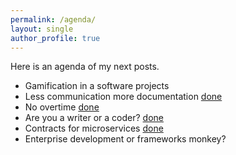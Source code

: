 ```yaml
---
permalink: /agenda/
layout: single
author_profile: true
---
```

Here is an agenda of my next posts.
* Gamification in a software projects
* Less communication more documentation [done](https://nick318.github.io/2018/02/26/less-communication-more-documentation)
* No overtime [done](https://nick318.github.io/2018/02/18/no-overtime)
* Are you a writer or a coder? [done](https://nick318.github.io/2018/02/11/are-you-a-writer-or-a-coder)
* Contracts for microservices [done](https://nick318.github.io/2018/01/28/contracts-for-microservices)
* Enterprise development or frameworks monkey?